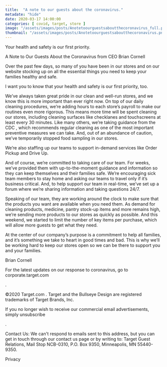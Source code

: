 ```yaml
---
title:  "A note to our guests about the coronavirus."
metadate: "hide"
date: 2020-03-17 14:00:00
categories: [ covid, target, store ]
image: "/assets/images/posts/Anotetoourguestsaboutthecoronavirus_full.png"
thumbnail: "/assets/images/posts/Anotetoourguestsaboutthecoronavirus.png"
---
```

Your health and safety is our first priority.
 ‌ ‌ ‌ ‌ ‌ ‌ ‌ ‌ ‌ ‌ ‌ ‌ ‌ ‌ ‌ ‌ ‌ ‌ ‌ ‌ ‌ ‌ ‌ ‌ ‌ ‌ ‌ ‌ ‌ ‌ ‌ ‌ ‌ ‌ ‌
‌ ‌ ‌ ‌ ‌ ‌ ‌ ‌ ‌ ‌ ‌ ‌ ‌ ‌ ‌ ‌ ‌ ‌ ‌ ‌ ‌ ‌ ‌ ‌ ‌ ‌ ‌ ‌ ‌ ‌
‌ ‌ ‌ ‌ ‌ ‌ ‌ ‌ ‌ ‌ ‌ ‌ ‌ ‌ ‌ ‌ ‌ ‌ ‌ ‌ ‌ ‌ ‌ ‌ ‌ ‌ ‌ ‌ ‌ ‌ ‌ ‌ ‌ ‌ ‌
‌ ‌ ‌ ‌ ‌ ‌ ‌ ‌ ‌ ‌ ‌ ‌ ‌ ‌ ‌ ‌ ‌ ‌ ‌ ‌ ‌ ‌ ‌ ‌ ‌ ‌ ‌ ‌ ‌ ‌ ‌ ‌
 ‌ ‌ ‌ ‌ ‌ ‌ ‌ ‌

A Note to Our Guests About the Coronavirus from CEO Brian Cornell

Over the past few days, so many of you have been in our stores and on our
website stocking up on all the essential things you need to keep your
families healthy and safe.

I want you to know that your health and safety is our first priority, too.

We’ve always taken great pride in our clean and well-run stores, and we
know this is more important than ever right now. On top of our daily
cleaning procedures, we’re adding hours to each store’s payroll to make our
routines even more rigorous. This means more time will be spent cleaning
our stores, including cleaning surfaces like checklanes and touchscreens at
least every 30 minutes. Like many others, we’re taking guidance from the CDC
,
which recommends regular cleaning as one of the most important preventive
measures we can take. And, out of an abundance of caution, we’ve
temporarily stopped food sampling in our stores.

We’re also staffing up our teams to support in-demand services like Order
Pickup and Drive Up.

And of course, we’re committed to taking care of our team. For weeks, we’ve
provided them with up-to-the-moment guidance and information so they can
keep themselves and their families safe. We’re encouraging sick team
members to stay home and asking our teams to travel only if it’s business
critical. And, to help support our team in real-time, we’ve set up a forum
where we’re sharing information and taking questions 24/7.

Speaking of our team, they are working around the clock to make sure that
the products you want are available when you need them. As demand for
cleaning products, medicine, pantry stock-up items and more remains high,
we’re sending more products to our stores as quickly as possible. And this
weekend, we started to limit the number of key items per purchase, which
will allow more guests to get what they need.

At the center of our company’s purpose is a commitment to help all
families, and it’s something we take to heart in good times and bad. This
is why we’ll be working hard to keep our stores open so we can be there to
support you and your families.

Brian Cornell

For the latest updates on our response to coronavirus, go to
corporate.target.com

.

©2020 Target.com
.
Target and the Bullseye Design are registered trademarks of Target Brands,
Inc.

If you no longer wish to receive our commercial email advertisements,
simply unsubscribe

.

Contact Us:
We can't respond to emails sent to this address, but you can get in touch
through our contact us page or by writing to: Target Guest Relations, Mail
Stop NCB-0310, P.O. Box 9350, Minneapolis, MN 55440-9350.

Privacy


